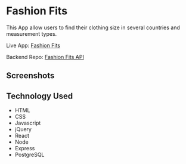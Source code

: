 Fashion Fits
=============
This App allow users to find their clothing size in several countries and measurement types.

Live App: [Fashion Fits](https://fashion-fits.vercel.app/)

Backend Repo: [Fashion Fits API](https://github.com/ollythedeveloper/fashion-fits-api)

Screenshots
-----------

Technology Used
---------------
* HTML
* CSS
* Javascript
* jQuery
* React
* Node
* Express
* PostgreSQL
